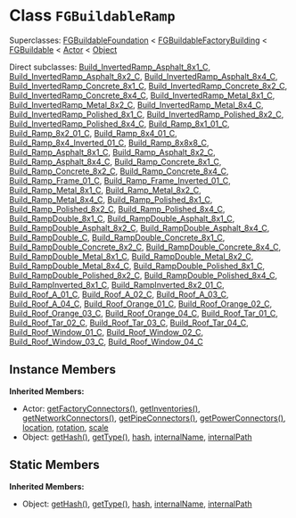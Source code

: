 # Class <code>FGBuildableRamp</code>

Superclasses: <a href="FGBuildableFoundation.md">FGBuildableFoundation</a> < <a href="FGBuildableFactoryBuilding.md">FGBuildableFactoryBuilding</a> < <a href="FGBuildable.md">FGBuildable</a> < <a href="Actor.md">Actor</a> < <a href="Object.md">Object</a>

Direct subclasses: <a href="Build_InvertedRamp_Asphalt_8x1_C.md">Build_InvertedRamp_Asphalt_8x1_C</a>, <a href="Build_InvertedRamp_Asphalt_8x2_C.md">Build_InvertedRamp_Asphalt_8x2_C</a>, <a href="Build_InvertedRamp_Asphalt_8x4_C.md">Build_InvertedRamp_Asphalt_8x4_C</a>, <a href="Build_InvertedRamp_Concrete_8x1_C.md">Build_InvertedRamp_Concrete_8x1_C</a>, <a href="Build_InvertedRamp_Concrete_8x2_C.md">Build_InvertedRamp_Concrete_8x2_C</a>, <a href="Build_InvertedRamp_Concrete_8x4_C.md">Build_InvertedRamp_Concrete_8x4_C</a>, <a href="Build_InvertedRamp_Metal_8x1_C.md">Build_InvertedRamp_Metal_8x1_C</a>, <a href="Build_InvertedRamp_Metal_8x2_C.md">Build_InvertedRamp_Metal_8x2_C</a>, <a href="Build_InvertedRamp_Metal_8x4_C.md">Build_InvertedRamp_Metal_8x4_C</a>, <a href="Build_InvertedRamp_Polished_8x1_C.md">Build_InvertedRamp_Polished_8x1_C</a>, <a href="Build_InvertedRamp_Polished_8x2_C.md">Build_InvertedRamp_Polished_8x2_C</a>, <a href="Build_InvertedRamp_Polished_8x4_C.md">Build_InvertedRamp_Polished_8x4_C</a>, <a href="Build_Ramp_8x1_01_C.md">Build_Ramp_8x1_01_C</a>, <a href="Build_Ramp_8x2_01_C.md">Build_Ramp_8x2_01_C</a>, <a href="Build_Ramp_8x4_01_C.md">Build_Ramp_8x4_01_C</a>, <a href="Build_Ramp_8x4_Inverted_01_C.md">Build_Ramp_8x4_Inverted_01_C</a>, <a href="Build_Ramp_8x8x8_C.md">Build_Ramp_8x8x8_C</a>, <a href="Build_Ramp_Asphalt_8x1_C.md">Build_Ramp_Asphalt_8x1_C</a>, <a href="Build_Ramp_Asphalt_8x2_C.md">Build_Ramp_Asphalt_8x2_C</a>, <a href="Build_Ramp_Asphalt_8x4_C.md">Build_Ramp_Asphalt_8x4_C</a>, <a href="Build_Ramp_Concrete_8x1_C.md">Build_Ramp_Concrete_8x1_C</a>, <a href="Build_Ramp_Concrete_8x2_C.md">Build_Ramp_Concrete_8x2_C</a>, <a href="Build_Ramp_Concrete_8x4_C.md">Build_Ramp_Concrete_8x4_C</a>, <a href="Build_Ramp_Frame_01_C.md">Build_Ramp_Frame_01_C</a>, <a href="Build_Ramp_Frame_Inverted_01_C.md">Build_Ramp_Frame_Inverted_01_C</a>, <a href="Build_Ramp_Metal_8x1_C.md">Build_Ramp_Metal_8x1_C</a>, <a href="Build_Ramp_Metal_8x2_C.md">Build_Ramp_Metal_8x2_C</a>, <a href="Build_Ramp_Metal_8x4_C.md">Build_Ramp_Metal_8x4_C</a>, <a href="Build_Ramp_Polished_8x1_C.md">Build_Ramp_Polished_8x1_C</a>, <a href="Build_Ramp_Polished_8x2_C.md">Build_Ramp_Polished_8x2_C</a>, <a href="Build_Ramp_Polished_8x4_C.md">Build_Ramp_Polished_8x4_C</a>, <a href="Build_RampDouble_8x1_C.md">Build_RampDouble_8x1_C</a>, <a href="Build_RampDouble_Asphalt_8x1_C.md">Build_RampDouble_Asphalt_8x1_C</a>, <a href="Build_RampDouble_Asphalt_8x2_C.md">Build_RampDouble_Asphalt_8x2_C</a>, <a href="Build_RampDouble_Asphalt_8x4_C.md">Build_RampDouble_Asphalt_8x4_C</a>, <a href="Build_RampDouble_C.md">Build_RampDouble_C</a>, <a href="Build_RampDouble_Concrete_8x1_C.md">Build_RampDouble_Concrete_8x1_C</a>, <a href="Build_RampDouble_Concrete_8x2_C.md">Build_RampDouble_Concrete_8x2_C</a>, <a href="Build_RampDouble_Concrete_8x4_C.md">Build_RampDouble_Concrete_8x4_C</a>, <a href="Build_RampDouble_Metal_8x1_C.md">Build_RampDouble_Metal_8x1_C</a>, <a href="Build_RampDouble_Metal_8x2_C.md">Build_RampDouble_Metal_8x2_C</a>, <a href="Build_RampDouble_Metal_8x4_C.md">Build_RampDouble_Metal_8x4_C</a>, <a href="Build_RampDouble_Polished_8x1_C.md">Build_RampDouble_Polished_8x1_C</a>, <a href="Build_RampDouble_Polished_8x2_C.md">Build_RampDouble_Polished_8x2_C</a>, <a href="Build_RampDouble_Polished_8x4_C.md">Build_RampDouble_Polished_8x4_C</a>, <a href="Build_RampInverted_8x1_C.md">Build_RampInverted_8x1_C</a>, <a href="Build_RampInverted_8x2_01_C.md">Build_RampInverted_8x2_01_C</a>, <a href="Build_Roof_A_01_C.md">Build_Roof_A_01_C</a>, <a href="Build_Roof_A_02_C.md">Build_Roof_A_02_C</a>, <a href="Build_Roof_A_03_C.md">Build_Roof_A_03_C</a>, <a href="Build_Roof_A_04_C.md">Build_Roof_A_04_C</a>, <a href="Build_Roof_Orange_01_C.md">Build_Roof_Orange_01_C</a>, <a href="Build_Roof_Orange_02_C.md">Build_Roof_Orange_02_C</a>, <a href="Build_Roof_Orange_03_C.md">Build_Roof_Orange_03_C</a>, <a href="Build_Roof_Orange_04_C.md">Build_Roof_Orange_04_C</a>, <a href="Build_Roof_Tar_01_C.md">Build_Roof_Tar_01_C</a>, <a href="Build_Roof_Tar_02_C.md">Build_Roof_Tar_02_C</a>, <a href="Build_Roof_Tar_03_C.md">Build_Roof_Tar_03_C</a>, <a href="Build_Roof_Tar_04_C.md">Build_Roof_Tar_04_C</a>, <a href="Build_Roof_Window_01_C.md">Build_Roof_Window_01_C</a>, <a href="Build_Roof_Window_02_C.md">Build_Roof_Window_02_C</a>, <a href="Build_Roof_Window_03_C.md">Build_Roof_Window_03_C</a>, <a href="Build_Roof_Window_04_C.md">Build_Roof_Window_04_C</a>


## Instance Members
<b>Inherited Members:</b>
- Actor: <a href="Actor.md#user-content-get-factory-connectors">getFactoryConnectors()</a>, <a href="Actor.md#user-content-get-inventories">getInventories()</a>, <a href="Actor.md#user-content-get-network-connectors">getNetworkConnectors()</a>, <a href="Actor.md#user-content-get-pipe-connectors">getPipeConnectors()</a>, <a href="Actor.md#user-content-get-power-connectors">getPowerConnectors()</a>, <a href="Actor.md#user-content-location">location</a>, <a href="Actor.md#user-content-rotation">rotation</a>, <a href="Actor.md#user-content-scale">scale</a>
- Object: <a href="Object.md#user-content-get-hash">getHash()</a>, <a href="Object.md#user-content-get-type">getType()</a>, <a href="Object.md#user-content-hash">hash</a>, <a href="Object.md#user-content-internal-name">internalName</a>, <a href="Object.md#user-content-internal-path">internalPath</a>
## Static Members
<b>Inherited Members:</b>
- Object: <a href="Object.md#user-content-s-get-hash">getHash()</a>, <a href="Object.md#user-content-s-get-type">getType()</a>, <a href="Object.md#user-content-s-hash">hash</a>, <a href="Object.md#user-content-s-internal-name">internalName</a>, <a href="Object.md#user-content-s-internal-path">internalPath</a>